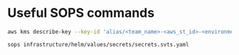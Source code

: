 # Useful SOPS commands 
```bash
aws kms describe-key --key-id 'alias/<team_name>-<aws_st_id>-<environment>-cmk' --output text --query 'KeyMetadata.Arn'
```

```bash
sops infrastructure/helm/values/secrets/secrets.svts.yaml
```
